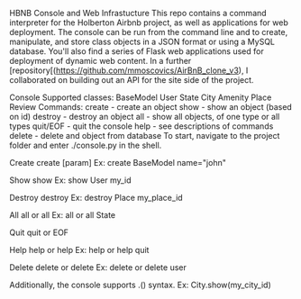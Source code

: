 HBNB Console and Web Infrastucture
This repo contains a command interpreter for the Holberton Airbnb project, as well as applications for web deployment. The console can be run from the command line and to create, manipulate, and store class objects in a JSON format or using a MySQL database. You'll also find a series of Flask web applications used for deployment of dynamic web content. In a further [repository[(https://github.com/mmoscovics/AirBnB_clone_v3), I collaborated on building out an API for the site side of the project.

Console
Supported classes:
BaseModel
User
State
City
Amenity
Place
Review
Commands:
create - create an object
show - show an object (based on id)
destroy - destroy an object
all - show all objects, of one type or all types
quit/EOF - quit the console
help - see descriptions of commands
delete - delete and object from database
To start, navigate to the project folder and enter ./console.py in the shell.

Create
create <class name> [param] Ex: create BaseModel name="john"

Show
show <class name> <object id> Ex: show User my_id

Destroy
destroy <class name> <object id> Ex: destroy Place my_place_id

All
all or all <class name> Ex: all or all State

Quit
quit or EOF

Help
help or help <command> Ex: help or help quit

Delete
delete or delete <obj> Ex: delete or delete user

Additionally, the console supports <class name>.<command>(<parameters>) syntax. Ex: City.show(my_city_id)
